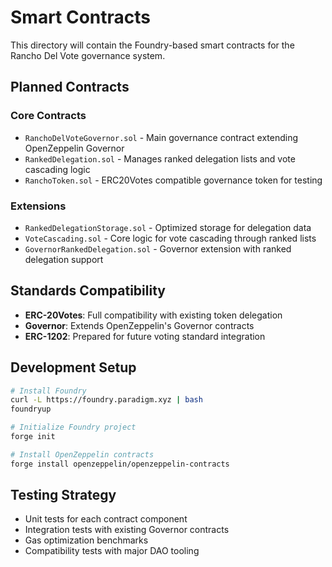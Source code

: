 # Smart Contracts

This directory will contain the Foundry-based smart contracts for the Rancho Del Vote governance system.

## Planned Contracts

### Core Contracts
- `RanchoDelVoteGovernor.sol` - Main governance contract extending OpenZeppelin Governor
- `RankedDelegation.sol` - Manages ranked delegation lists and vote cascading logic
- `RanchoToken.sol` - ERC20Votes compatible governance token for testing

### Extensions
- `RankedDelegationStorage.sol` - Optimized storage for delegation data
- `VoteCascading.sol` - Core logic for vote cascading through ranked lists
- `GovernorRankedDelegation.sol` - Governor extension with ranked delegation support

## Standards Compatibility

- **ERC-20Votes**: Full compatibility with existing token delegation
- **Governor**: Extends OpenZeppelin's Governor contracts
- **ERC-1202**: Prepared for future voting standard integration

## Development Setup

```bash
# Install Foundry
curl -L https://foundry.paradigm.xyz | bash
foundryup

# Initialize Foundry project
forge init

# Install OpenZeppelin contracts
forge install openzeppelin/openzeppelin-contracts
```

## Testing Strategy

- Unit tests for each contract component
- Integration tests with existing Governor contracts
- Gas optimization benchmarks
- Compatibility tests with major DAO tooling